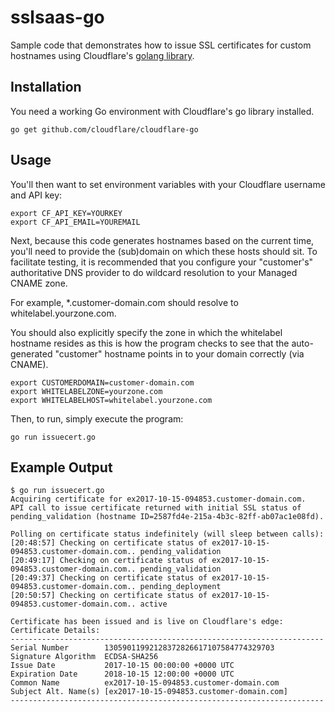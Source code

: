 # sslsaas-go
Sample code that demonstrates how to issue SSL certificates for custom hostnames
using Cloudflare's [golang library](https://github.com/cloudflare/cloudflare-go).

## Installation

You need a working Go environment with Cloudflare's go library installed.

```
go get github.com/cloudflare/cloudflare-go
```

## Usage

You'll then want to set environment variables with your Cloudflare username and
API key:

```
export CF_API_KEY=YOURKEY
export CF_API_EMAIL=YOUREMAIL
```

Next, because this code generates hostnames based on the current time, you'll
need to provide the (sub)domain on which these hosts should sit. To facilitate
testing, it is recommended that you configure your "customer's" authoritative
DNS provider to do wildcard resolution to your Managed CNAME zone.

For example, *.customer-domain.com should resolve to whitelabel.yourzone.com.

You should also explicitly specify the zone in which the whitelabel hostname
resides as this is how the program checks to see that the auto-generated
"customer" hostname points in to your domain correctly (via CNAME).

```
export CUSTOMERDOMAIN=customer-domain.com
export WHITELABELZONE=yourzone.com
export WHITELABELHOST=whitelabel.yourzone.com
```

Then, to run, simply execute the program:
```
go run issuecert.go
```

## Example Output

```
$ go run issuecert.go
Acquiring certificate for ex2017-10-15-094853.customer-domain.com.
API call to issue certificate returned with initial SSL status of pending_validation (hostname ID=2587fd4e-215a-4b3c-82ff-ab07ac1e08fd).

Polling on certificate status indefinitely (will sleep between calls):
[20:48:57] Checking on certificate status of ex2017-10-15-094853.customer-domain.com.. pending_validation
[20:49:17] Checking on certificate status of ex2017-10-15-094853.customer-domain.com.. pending_validation
[20:49:37] Checking on certificate status of ex2017-10-15-094853.customer-domain.com.. pending_deployment
[20:50:57] Checking on certificate status of ex2017-10-15-094853.customer-domain.com.. active

Certificate has been issued and is live on Cloudflare's edge:
Certificate Details:
----------------------------------------------------------------------
Serial Number        13059011992128372826617107584774329703
Signature Algorithm  ECDSA-SHA256        
Issue Date           2017-10-15 00:00:00 +0000 UTC
Expiration Date      2018-10-15 12:00:00 +0000 UTC
Common Name          ex2017-10-15-094853.customer-domain.com
Subject Alt. Name(s) [ex2017-10-15-094853.customer-domain.com]
----------------------------------------------------------------------
```
